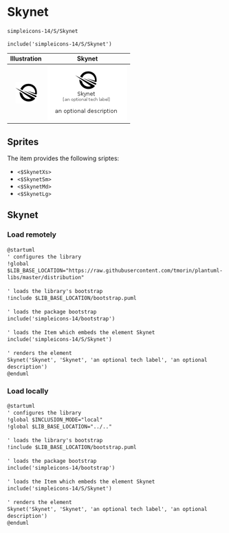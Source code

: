 # Skynet


```text
simpleicons-14/S/Skynet
```

```text
include('simpleicons-14/S/Skynet')
```



| Illustration | Skynet |
| :---: | :---: |
| ![illustration for Illustration](../../simpleicons-14/S/Skynet.png) | ![illustration for Skynet](../../simpleicons-14/S/Skynet.Local.png) |



## Sprites
The item provides the following sriptes:

- `<$SkynetXs>`
- `<$SkynetSm>`
- `<$SkynetMd>`
- `<$SkynetLg>`





## Skynet

### Load remotely
```plantuml
@startuml
' configures the library
!global $LIB_BASE_LOCATION="https://raw.githubusercontent.com/tmorin/plantuml-libs/master/distribution"

' loads the library's bootstrap
!include $LIB_BASE_LOCATION/bootstrap.puml

' loads the package bootstrap
include('simpleicons-14/bootstrap')

' loads the Item which embeds the element Skynet
include('simpleicons-14/S/Skynet')

' renders the element
Skynet('Skynet', 'Skynet', 'an optional tech label', 'an optional description')
@enduml
```

### Load locally
```plantuml
@startuml
' configures the library
!global $INCLUSION_MODE="local"
!global $LIB_BASE_LOCATION="../.."

' loads the library's bootstrap
!include $LIB_BASE_LOCATION/bootstrap.puml

' loads the package bootstrap
include('simpleicons-14/bootstrap')

' loads the Item which embeds the element Skynet
include('simpleicons-14/S/Skynet')

' renders the element
Skynet('Skynet', 'Skynet', 'an optional tech label', 'an optional description')
@enduml
```

